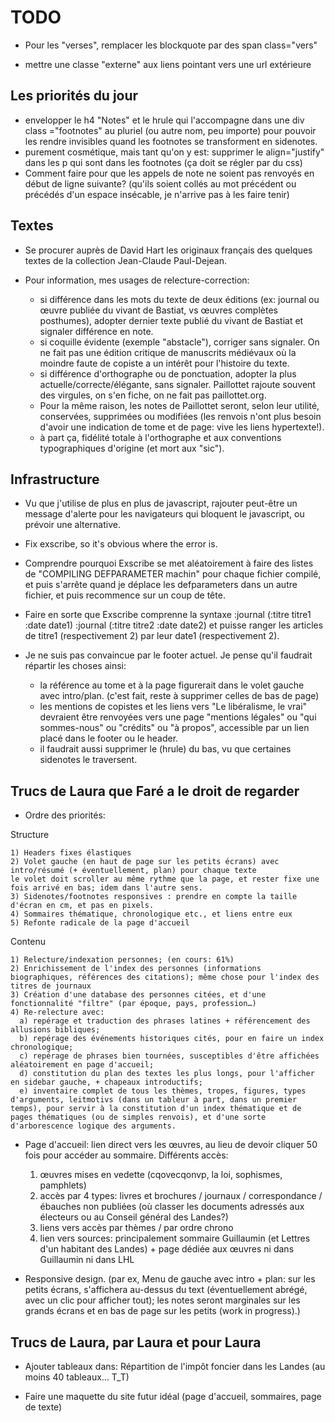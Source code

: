 TODO
====

- Pour les "verses", remplacer les blockquote par des span class="vers"

- mettre une classe "externe" aux liens pointant vers une url extérieure

Les priorités du jour
---------------------

- envelopper le h4 "Notes" et le hrule qui l'accompagne dans une div class ="footnotes" au pluriel (ou autre nom, peu importe) pour pouvoir les rendre invisibles quand les footnotes se transforment en sidenotes.
- purement cosmétique, mais tant qu'on y est: supprimer le align="justify" dans les p qui sont dans les footnotes (ça doit se régler par du css)
- Comment faire pour que les appels de note ne soient pas renvoyés en début de ligne suivante? (qu'ils soient collés au mot précédent ou précédés d'un espace insécable, je n'arrive pas à les faire tenir)

Textes
------

  * Se procurer auprès de David Hart les originaux français des quelques textes de la collection Jean-Claude Paul-Dejean.

  * Pour information, mes usages de relecture-correction:

    - si différence dans les mots du texte de deux éditions (ex: journal ou œuvre publiée du vivant de Bastiat, vs œuvres complètes posthumes), adopter dernier texte publié du vivant de Bastiat et signaler différence en note.
    - si coquille évidente (exemple "abstacle"), corriger sans signaler. On ne fait pas une édition critique de manuscrits médiévaux où la moindre faute de copiste a un intérêt pour l'histoire du texte.
    - si différence d'orthographe ou de ponctuation, adopter la plus actuelle/correcte/élégante, sans signaler. Paillottet rajoute souvent des virgules, on s'en fiche, on ne fait pas paillottet.org.
    - Pour la même raison, les notes de Paillottet seront, selon leur utilité, conservées, supprimées ou modifiées (les renvois n'ont plus besoin d'avoir une indication de tome et de page: vive les liens hypertexte!).
    - à part ça, fidélité totale à l'orthographe et aux conventions typographiques d'origine (et mort aux "sic").


Infrastructure
--------------
  
  * Vu que j'utilise de plus en plus de javascript, rajouter peut-être un message d'alerte pour les navigateurs qui bloquent le javascript, ou prévoir une alternative.

  * Fix exscribe, so it's obvious where the error is.

  * Comprendre pourquoi Exscribe se met aléatoirement à faire des listes de "COMPILING DEFPARAMETER machin" pour chaque fichier compilé, et puis s'arrête quand je déplace les defparameters dans un autre fichier, et puis recommence sur un coup de tête.

  * Faire en sorte que Exscribe comprenne la syntaxe :journal (:titre titre1 :date date1) :journal (:titre titre2 :date date2) et puisse ranger les articles de titre1 (respectivement 2) par leur date1 (respectivement 2).

  * Je ne suis pas convaincue par le footer actuel. Je pense qu'il faudrait répartir les choses ainsi:
    - la référence au tome et à la page figurerait dans le volet gauche avec intro/plan. (c'est fait, reste à supprimer celles de bas de page)
    - les mentions de copistes et les liens vers "Le libéralisme, le vrai" devraient être renvoyées vers une page "mentions légales" ou "qui sommes-nous" ou "crédits" ou "à propos", accessible par un lien placé dans le footer ou le header.
    - il faudrait aussi supprimer le (hrule) du bas, vu que certaines sidenotes le traversent.

Trucs de Laura que Faré a le droit de regarder
----------------------------------------------

  * Ordre des priorités:

Structure

    1) Headers fixes élastiques
    2) Volet gauche (en haut de page sur les petits écrans) avec intro/résumé (+ éventuellement, plan) pour chaque texte
    le volet doit scroller au même rythme que la page, et rester fixe une fois arrivé en bas; idem dans l'autre sens.
    3) Sidenotes/footnotes responsives : prendre en compte la taille d'écran en cm, et pas en pixels.
    4) Sommaires thématique, chronologique etc., et liens entre eux
    5) Refonte radicale de la page d'accueil

Contenu

    1) Relecture/indexation personnes; (en cours: 61%)
    2) Enrichissement de l'index des personnes (informations biographiques, références des citations); même chose pour l'index des titres de journaux
    3) Création d'une database des personnes citées, et d'une fonctionnalité "filtre" (par époque, pays, profession…)
    4) Re-relecture avec:
      a) repérage et traduction des phrases latines + référencement des allusions bibliques;
      b) repérage des événements historiques cités, pour en faire un index chronologique;
      c) repérage de phrases bien tournées, susceptibles d'être affichées aléatoirement en page d'accueil;
      d) constitution du plan des textes les plus longs, pour l'afficher en sidebar gauche, + chapeaux introductifs;
      e) inventaire complet de tous les thèmes, tropes, figures, types d'arguments, leitmotivs (dans un tableur à part, dans un premier temps), pour servir à la constitution d'un index thématique et de pages thématiques (ou de simples renvois), et d'une sorte d'arborescence logique des arguments.

  * Page d'accueil: lien direct vers les œuvres, au lieu de devoir cliquer 50 fois pour accéder au sommaire.
  Différents accès:
    1) œuvres mises en vedette (cqovecqonvp, la loi, sophismes, pamphlets)
    2) accès par 4 types: livres et brochures / journaux / correspondance / ébauches non publiées (où classer les documents adressés aux électeurs ou au Conseil général des Landes?)
    3) liens vers accès par thèmes / par ordre chrono
    4) lien vers sources: principalement sommaire Guillaumin (et Lettres d'un habitant des Landes) + page dédiée aux œuvres ni dans Guillaumin ni dans LHL

  * Responsive design. (par ex, Menu de gauche avec intro + plan: sur les petits écrans, s'affichera au-dessus du text (éventuellement abrégé, avec un clic pour afficher tout); les notes seront marginales sur les grands écrans et en bas de page sur les petits (work in progress).)
 

Trucs de Laura, par Laura et pour Laura
---------------------------------------

  * Ajouter tableaux dans: Répartition de l'impôt foncier dans les Landes (au moins 40 tableaux... T_T)

  * Faire une maquette du site futur idéal (page d'accueil, sommaires, page de texte)

